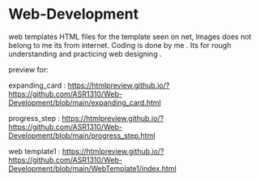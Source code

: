 # Web-Development
web templates 
 HTML files for the template seen on net,
 Images does not belong to me its from internet.
 Coding is done by me .
 Its for rough understanding and practicing web designing .


preview for:

expanding_card : https://htmlpreview.github.io/?https://github.com/ASR1310/Web-Development/blob/main/expanding_card.html

progress_step  : https://htmlpreview.github.io/?https://github.com/ASR1310/Web-Development/blob/main/progress_step.html

web template1 : https://htmlpreview.github.io/?https://github.com/ASR1310/Web-Development/blob/main/WebTemplate1/index.html
